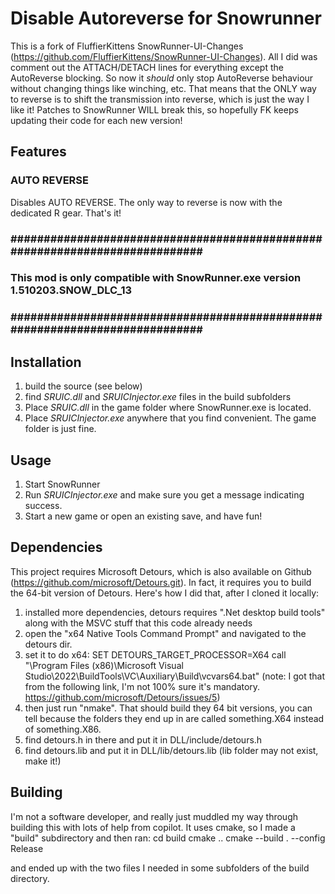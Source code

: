 # Disable Autoreverse for Snowrunner
This is a fork of FluffierKittens SnowRunner-UI-Changes (https://github.com/FluffierKittens/SnowRunner-UI-Changes). All I did was comment out the ATTACH/DETACH lines for everything except the AutoReverse blocking. So now it _should_ only stop AutoReverse behaviour without changing things like winching, etc. That means that the ONLY way to reverse is to shift the transmission into reverse, which is just the way I like it! Patches to SnowRunner WILL break this, so hopefully FK keeps updating their code for each new version!

## Features

### AUTO REVERSE
Disables AUTO REVERSE. The only way to reverse is now with the dedicated R gear. That's it!

### ############################################################################ ###
### This mod is only compatible with SnowRunner.exe version 1.510203.SNOW_DLC_13 ###
### ############################################################################ ###

## Installation
1. build the source (see below)
2. find  *SRUIC.dll* and *SRUICInjector.exe* files in the build subfolders
3. Place *SRUIC.dll* in the game folder where SnowRunner.exe is located. 
4. Place *SRUICInjector.exe* anywhere that you find convenient. The game folder is just fine.

## Usage
1. Start SnowRunner
2. Run *SRUICInjector.exe* and make sure you get a message indicating success. 
3. Start a new game or open an existing save, and have fun!

## Dependencies
This project requires Microsoft Detours, which is also available on Github (https://github.com/microsoft/Detours.git). In fact, it requires you to build the 64-bit version of Detours. Here's how I did that, after I cloned it locally:
1. installed more dependencies, detours requires ".Net desktop build tools" along with the MSVC stuff that this code already needs
2. open the "x64 Native Tools Command Prompt" and navigated to the detours dir.
3. set it to do x64:
SET DETOURS_TARGET_PROCESSOR=X64
call "\Program Files (x86)\Microsoft Visual Studio\2022\BuildTools\VC\Auxiliary\Build\vcvars64.bat"
(note: I got that from the following link, I'm not 100% sure it's mandatory. https://github.com/microsoft/Detours/issues/5)
4. then just run "nmake". That should build they 64 bit versions, you can tell because the folders they end up in are called something.X64 instead of something.X86.
5. find detours.h in there and put it in DLL/include/detours.h
6. find detours.lib and put it in DLL/lib/detours.lib (lib folder may not exist, make it!)

## Building
I'm not a software developer, and really just muddled my way through building this with lots of help from copilot. It uses cmake, so I made a "build" subdirectory and then ran:
cd build
cmake ..
cmake --build . --config Release

and ended up with the two files I needed in some subfolders of the build directory.